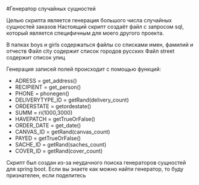 #Генератор случайных сущностей

Целью скрипта является генерация большого числа случайных сущностей заказов
Настоящий скрипт создаёт файл с запросом sql, который является специфичным для моего другого проекта.

В папках boys и girls содержаться файлы со списками имен, фамилий и отчеств
Файл city содержит список городов русских
Файл street содержит список улиц

Генерация записей полей происходит с помощью функций:
* ADRESS = get_address()
* RECIPIENT = get_person()
* PHONE = phonegen()
* DELIVERYTYPE_ID = getRand(delivery_count)
* ORDERSTATE = getordestate()
* SUMM = ri(1000,3000)
* HAVEPATCH = getTrueOrFalse()
* ORDER_DATE = get_date()
* CANVAS_ID = getRand(canvas_count)
* PAYED = getTrueOrFalse()
* SACHE_ID = getRand(saches_count)
* COVER_ID = getRand(cover_count)

Скрипт был создан из-за неудачного поиска генераторов сущностей для spring boot.
Если вы знаете как можно найти генератор, то буду признателен, если поделитесь
